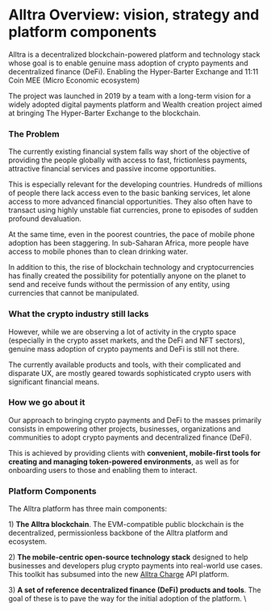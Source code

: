 # Alltra Overview: vision, strategy and platform components

Alltra is a decentralized blockchain-powered platform and technology stack whose goal is to enable genuine mass adoption of crypto payments and decentralized finance (DeFi). Enabling the Hyper-Barter Exchange and 11:11 Coin MEE (Micro Economic ecosystem)&#x20;

The project was launched in 2019 by a team with a long-term vision for a widely adopted digital payments platform and Wealth creation project aimed at bringing The Hyper-Barter Exchange to the blockchain.

### The Problem

The currently existing financial system falls way short of the objective of providing the people globally with access to fast, frictionless payments, attractive financial services and passive income opportunities.

This is especially relevant for the developing countries. Hundreds of millions of people there lack access even to the basic banking services, let alone access to more advanced financial opportunities. They also often have to transact using highly unstable fiat currencies, prone to episodes of sudden profound devaluation.

At the same time, even in the poorest countries, the pace of mobile phone adoption has been staggering. In sub-Saharan Africa, more people have access to mobile phones than to clean drinking water.

In addition to this, the rise of blockchain technology and cryptocurrencies has finally created the possibility for potentially anyone on the planet to send and receive funds without the permission of any entity, using currencies that cannot be manipulated.

### What the crypto industry still lacks

However, while we are observing a lot of activity in the crypto space (especially in the crypto asset markets, and the DeFi and NFT sectors), genuine mass adoption of crypto payments and DeFi is still not there.

The currently available products and tools, with their complicated and disparate UX, are mostly geared towards sophisticated crypto users with significant financial means.

### How we go about it

Our approach to bringing crypto payments and DeFi to the masses primarily consists in empowering other projects, businesses, organizations and communities to adopt crypto payments and decentralized finance (DeFi).

This is achieved by providing clients with **convenient, mobile-first tools for creating and managing token-powered environments**, as well as for onboarding users to those and enabling them to interact.

### Platform Components

The Alltra platform has three main components:

1\) **The Alltra blockchain**. The EVM-compatible public blockchain is the decentralized, permissionless backbone of the Alltra platform and ecosystem.

2\) **The mobile-centric open-source technology stack** designed to help businesses and developers plug crypto payments into real-world use cases. This toolkit has subsumed into the new [Alltra Charge](https://chargeweb3.com/) API platform.

3\) **A set of reference decentralized finance (DeFi) products and tools**. The goal of these is to pave the way for the initial adoption of the platform. \\
